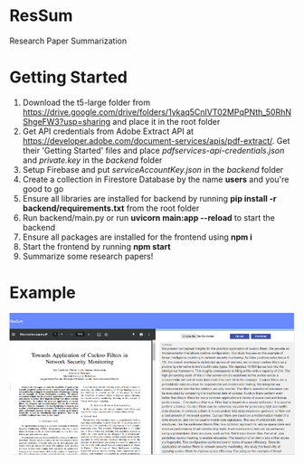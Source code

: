 # ResSum
Research Paper Summarization

# Getting Started
1) Download the t5-large folder from https://drive.google.com/drive/folders/1ykaq5CnIVT02MPqPNth_50RhNShgeFW3?usp=sharing and place it in the root folder
2) Get API credentials from Adobe Extract API at https://developer.adobe.com/document-services/apis/pdf-extract/. Get their 'Getting Started' files and place *pdfservices-api-credentials.json* and *private.key* in the *backend* folder
3) Setup Firebase and put *serviceAccountKey.json* in the *backend* folder
4) Create a collection in Firestore Database by the name **users** and you're good to go
5) Ensure all libraries are installed for backend by running **pip install -r backend/requirements.txt** from the root folder
6) Run backend/main.py or run **uvicorn main:app --reload** to start the backend
7) Ensure all packages are installed for the frontend using **npm i**
8) Start the frontend by running **npm start**
9) Summarize some research papers!

# Example
![Page showing Research Paper's pdf on left and its summary on the right](main.png)
